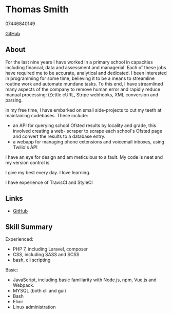 # Thomas Smith

07446840149

[GitHub](https://github.com/tmus)

## About
For the last nine years I have worked in a primary school in capacities including financal, data and assessment and managerial.
Each of these jobs have required me to be accurate, analytical and dedicated.
I been interested in programming for some time, believing it to be a means to streamline routine work and automate mundane tasks.
To this end, I have streamlined many aspects of the company to remove human error and rapidly reduce manual processing: iZettle cURL, Stripe webhooks, XML
conversion and parsing.

In my free time, I have embarked on small side-projects to cut my teeth at maintaining codebases.
These include:

- an API for querying school Ofsted results by locality and grade, this involved creating a web-
scraper to scrape each school's Ofsted page and convert the results to a database entry.
- a webapp for managing phone extensions and voicemail inboxes, using Twilio's API

I have an eye for design and am meticulous to a fault. My code is neat and my version control is

I give my best every day. I love learning. 


I have experience of TravisCI and StyleCI


## Links
- [GitHub](https://github.com/tmus)

## Skill Summary
Experienced:
- PHP 7, including Laravel, composer
- CSS, including SASS and SCSS
- bash, cli scripting

Basic:
- JavaScript, including basic familiarity with Node.js, npm, Vue.js and Webpack.
- MYSQL (both cli and gui)
- Bash
- Elixir
- Linux administration
